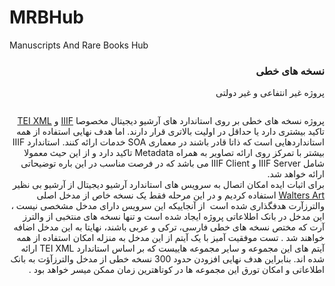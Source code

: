 ﻿# MRBHub
Manuscripts And Rare Books Hub

<div dir="rtl">
<h3>نسخه های خطی</h3>
<p>پروژه غير انتفاعی و غير دولتی</p>
<img src="https://pbs.twimg.com/profile_banners/222009940/1599761164/1500x500" alt=""/>
<p>
            پروژه نسخه های خطی بر روی استاندارد های آرشيو ديجيتال مخصوصا <a href="https://iiif.io/">IIIF</a> و <a href="https://tei-c.org/">TEI XML</a>  تاکيد بيشتری دارد يا حداقل در اوليت بالاتری قرار دارند. اما هدف نهايی استفاده از همه استانداردهايی است که ذاتا قادر باشند در معماری SOA خدمات ارائه کنند.
            استاندارد IIIF بيشتر با تمرکز روی ارائه تصاوير به همراه Metadata تاکيد دارد و از اين حيث معمولا شامل IIIF Server و IIIF Client می باشد که در فرصت مناسب در اين باره توضيحاتی ارائه خواهد شد.<br />
            برای اثبات ايده امکان اتصال به سرويس های استاندارد آرشيو ديجيتال از آرشيو بی نظير <a href="https://thewalters.org/">Walters Art</a> استفاده کرديم و در اين مرحله فقط يک نسخه خاص از مدخل اصلی والترزآرت هدفگذاری شده است&nbsp;
            از آنجاييکه اين سرويس دارای مدخل مشخصی نيست ، اين مدخل در بانک اطلاعاتی پروژه ايجاد شده است و تنها نسخه های منتخبی از والترز آرت که مختص نسخه های خطی فارسی، ترکی و عربی باشند، نهايتا به اين مدخل اضافه خواهند شد .
            تست موفقيت آميز با يک آيتم از اين مدخل به منزله امکان استفاده از همه آيتم های اين مجموعه و ساير مجموعه هاييست که بر اساس استاندارد TEI XML ارائه شده اند. بنابراين هدف نهايی افزودن حدود 300 نسخه خطی از مدخل والترزآؤت به بانک اطلاعاتی و امکان تورق اين مجموعه ها در کوتاهترين زمان ممکن ميسر خواهد بود .


</p>
</div>
